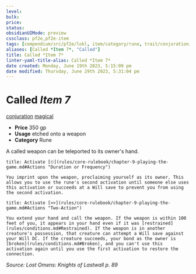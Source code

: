 ```yaml
---
level:
bulk:
price:
status:
obsidianUIMode: preview
cssclass: pf2e,pf2e-item
tags: [compendium/src/pf2e/lokl, item/category/rune, trait/conjuration, trait/magical]
aliases: [Called *Item 7*, "Called"]
title: Called *Item 7*
linter-yaml-title-alias: Called *Item 7*
date created: Monday, June 19th 2023, 5:15:09 pm
date modified: Thursday, June 29th 2023, 5:31:04 pm
---
```


# Called *Item 7*

[conjuration](rules/traits/conjuration.md) [magical](rules/traits/magical.md)  

- **Price** 350 gp
- **Usage** etched onto a weapon
- **Category** Rune

A called weapon can be teleported to its owner's hand.

```ad-embed-ability
title: Activate [⏲](rules/core-rulebook/chapter-9-playing-the-game.md#Actions "Duration or Frequency")

You imprint upon the weapon, proclaiming yourself as its owner. This allows you to use the rune's second activation until someone else uses this activation or succeeds at a Will save to prevent you from using the second activation.
```

```ad-embed-ability
title: Activate [>>](rules/core-rulebook/chapter-9-playing-the-game.md#Actions "Two-Action")

You extend your hand and call the weapon. If the weapon is within 100 feet of you, it appears in your hand even if it was [restrained](rules/conditions.md#Restrained). If the weapon is in another creature's possession, that creature can attempt a Will save against your Will DC. If the creature succeeds, your bond as the owner is [broken](rules/conditions.md#Broken), and you can't use this activation again until you use the first activation to restore the connection.
```

*Source: Lost Omens: Knights of Lastwall p. 89*
